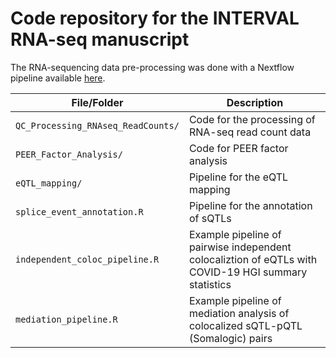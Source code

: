 # Code repository for the INTERVAL RNA-seq manuscript

The RNA-sequencing data pre-processing was done with a Nextflow pipeline available [here](https://github.com/wtsi-hgi/nextflow-pipelines/blob/rna_seq_interval_5591/pipelines/rna_seq.nf).

| File/Folder   | Description |
| -------- | ------- |
| `QC_Processing_RNAseq_ReadCounts/` | Code for the processing of RNA-seq read count data |
| `PEER_Factor_Analysis/` | Code for PEER factor analysis |
| `eQTL_mapping/` | Pipeline for the eQTL mapping |
| `splice_event_annotation.R` | Pipeline for the annotation of sQTLs |
| `independent_coloc_pipeline.R` | Example pipeline of pairwise independent colocaliztion of eQTLs with COVID-19 HGI summary statistics |
| `mediation_pipeline.R` | Example pipeline of mediation analysis of colocalized sQTL-pQTL (Somalogic) pairs |

